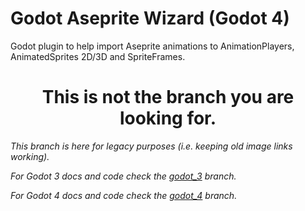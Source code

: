 # Godot Aseprite Wizard (Godot 4)

Godot plugin to help import Aseprite animations to AnimationPlayers, AnimatedSprites 2D/3D and SpriteFrames.


<h1 align="center">This is not the branch you are looking for.</h1>

_This branch is here for legacy purposes (i.e. keeping old image links working)._

_For Godot 3 docs and code check the [godot_3](https://github.com/viniciusgerevini/godot-aseprite-wizard/tree/godot_3) branch._

_For Godot 4 docs and code check the [godot_4](https://github.com/viniciusgerevini/godot-aseprite-wizard/tree/godot_4) branch._
